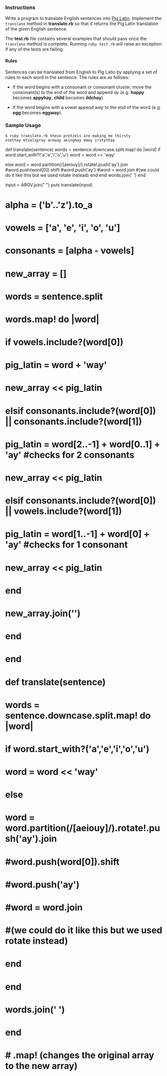### Instructions

Write a program to translate English sentences into [Pig Latin][wikipedia]. Implement the `translate` method in **translate.rb** so that it returns the Pig Latin translation of the given English sentence.

The **test.rb** file contains several examples that should pass once the `translate` method is complete. Running `ruby test.rb` will raise an exception if any of the tests are failing.

#### Rules

Sentences can be translated from English to Pig Latin by applying a set of rules to each word in the sentence. The rules are as follows:

* If the word begins with a consonant or consonant cluster, move the consonant(s) to the end of the word and append *ay* (e.g. **happy** becomes **appyhay**, **child** becomes **ildchay**).

* If the word begins with a vowel append *way* to the end of the word (e.g. **egg** becomes **eggway**).

### Sample Usage

```no-highlight
$ ruby translate.rb these pretzels are making me thirsty
esethay etzelspray areway akingmay emay irstythay
```

[wikipedia]: http://en.wikipedia.org/wiki/Pig_Latin


def translate(sentence)
 words = sentence.downcase.split.map! do |word|
   if word.start_with?('a','e','i','o','u')
     word = word << 'way'

   else
     word = word.partition(/[aeiouy]/).rotate!.push('ay').join
     #word.push(word[0]).shift
     #word.push('ay')
     #word = word.join
     #(we could do it like this but we used rotate instead)
   end
 end
 words.join(' ')
end

input = ARGV.join(" ")
puts translate(input)

# alpha = ('b'..'z').to_a
# vowels = ['a', 'e', 'i', 'o', 'u']
# consonants = [alpha - vowels]
# new_array = []
#
# words = sentence.split
# words.map! do |word|
#     if vowels.include?(word[0])
#     pig_latin =  word + 'way'
#     new_array << pig_latin
#     elsif consonants.include?(word[0]) || consonants.include?(word[1])
#       pig_latin = word[2..-1] + word[0..1] + 'ay' #checks for 2 consonants
#       new_array << pig_latin
#     elsif consonants.include?(word[0]) || vowels.include?(word[1])
#       pig_latin = word[1..-1] + word[0] + 'ay' #checks for 1 consonant
#       new_array << pig_latin
#     end
#     new_array.join('')
#   end
# end

# def translate(sentence)
#  words = sentence.downcase.split.map! do |word|
#    if word.start_with?('a','e','i','o','u')
#      word = word << 'way'
#
#    else
#      word = word.partition(/[aeiouy]/).rotate!.push('ay').join
#      #word.push(word[0]).shift
#      #word.push('ay')
#      #word = word.join
#      #(we could do it like this but we used rotate instead)
#    end
#  end
#  words.join(' ')
# end
#
#
# # .map! (changes the original array to the new array)

